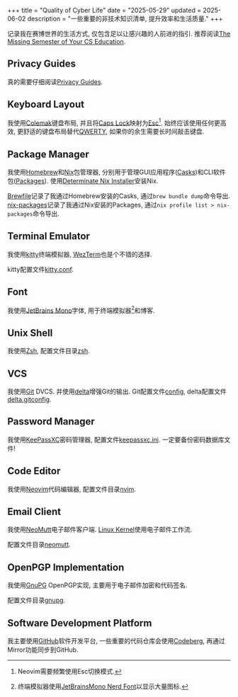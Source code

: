 +++
title = "Quality of Cyber Life"
date = "2025-05-29"
updated = 2025-06-02
description = "一些重要的非技术知识清单, 提升效率和生活质量."
+++

记录我在赛博世界的生活方式, 仅包含足以让感兴趣的人前进的指引. 推荐阅读[The Missing Semester of Your CS Education](https://missing.csail.mit.edu).

## Privacy Guides

真的需要仔细阅读[Privacy Guides](https://privacyguides.org).

## Keyboard Layout

我使用[Colemak](https://colemak.com)键盘布局, 并且将[Caps Lock](https://en.wikipedia.org/wiki/Caps_Lock)映射为[Esc](https://en.wikipedia.org/wiki/Esc_key)[^1]. 始终应该使用任何更高效, 更舒适的键盘布局替代[QWERTY](https://en.wikipedia.org/wiki/QWERTY), 如果你的余生需要长时间敲击键盘.

## Package Manager

我使用[Homebrew](https://brew.sh)和[Nix](https://nixos.org)包管理器, 分别用于管理GUI应用程序([Casks](https://formulae.brew.sh/cask/))和CLI软件包([Packages](https://search.nixos.org/packages)). 使用[Determinate Nix Installer](https://github.com/DeterminateSystems/nix-installer)安装Nix.

[Brewfile](https://github.com/b1nhack/dotfiles/blob/main/Brewfile)记录了我通过Homebrew安装的Casks, 通过`brew bundle dump`命令导出. [nix-packages](https://github.com/b1nhack/dotfiles/blob/main/nix-packages)记录了我通过Nix安装的Packages, 通过`nix profile list > nix-packages`命令导出.

## Terminal Emulator

我使用[kitty](https://sw.kovidgoyal.net/kitty)终端模拟器, [WezTerm](https://wezterm.org)也是个不错的选择.

kitty配置文件[kitty.conf](https://github.com/b1nhack/dotfiles/blob/main/kitty/kitty.conf).

## Font

我使用[JetBrains Mono](https://www.jetbrains.com/lp/mono/)字体, 用于终端模拟器[^2]和博客.

## Unix Shell

我使用[Zsh](https://www.zsh.org), 配置文件目录[zsh](https://github.com/b1nhack/dotfiles/tree/main/zsh).

## VCS

我使用[Git](https://git-scm.com) DVCS. 并使用[delta](https://github.com/dandavison/delta)增强Git的输出. Git配置文件[config](https://github.com/b1nhack/dotfiles/blob/main/git/config), delta配置文件[delta.gitconfig](https://github.com/b1nhack/dotfiles/blob/main/delta/delta.gitconfig).

## Password Manager

我使用[KeePassXC](https://keepassxc.org)密码管理器, 配置文件[keepassxc.ini](https://github.com/b1nhack/dotfiles/blob/main/keepassxc/keepassxc.ini). 一定要备份密码数据库文件!

## Code Editor

我使用[Neovim](https://neovim.io)代码编辑器, 配置文件目录[nvim](https://github.com/b1nhack/nvim).

## Email Client

我使用[NeoMutt](https://neomutt.org)电子邮件客户端. [Linux Kernel](https://www.kernel.org)使用电子邮件工作流.

配置文件目录[neomutt](https://github.com/b1nhack/dotfiles/tree/main/neomutt).

## OpenPGP Implementation

我使用[GnuPG](https://gnupg.org) OpenPGP实现, 主要用于电子邮件加密和代码签名.

配置文件目录[gnupg](https://github.com/b1nhack/dotfiles/tree/main/gnupg).

## Software Development Platform

我主要使用[GitHub](https://github.com)软件开发平台, 一些重要的代码仓库会使用[Codeberg](https://codeberg.org), 再通过Mirror功能同步到GitHub.

[^1]: Neovim需要频繁使用Esc切换模式.

[^2]: 终端模拟器使用[JetBrainsMono Nerd Font](https://www.programmingfonts.org/#jetbrainsmono)以显示大量图标.
